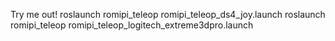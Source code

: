 Try me out!
roslaunch romipi_teleop romipi_teleop_ds4_joy.launch
roslaunch romipi_teleop romipi_teleop_logitech_extreme3dpro.launch

